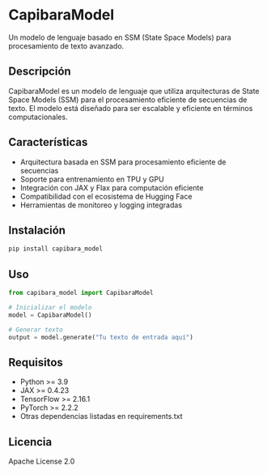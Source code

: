 # CapibaraModel

Un modelo de lenguaje basado en SSM (State Space Models) para procesamiento de texto avanzado.

## Descripción

CapibaraModel es un modelo de lenguaje que utiliza arquitecturas de State Space Models (SSM) para el procesamiento eficiente de secuencias de texto. El modelo está diseñado para ser escalable y eficiente en términos computacionales.

## Características

- Arquitectura basada en SSM para procesamiento eficiente de secuencias
- Soporte para entrenamiento en TPU y GPU
- Integración con JAX y Flax para computación eficiente
- Compatibilidad con el ecosistema de Hugging Face
- Herramientas de monitoreo y logging integradas

## Instalación

```bash
pip install capibara_model
```

## Uso

```python
from capibara_model import CapibaraModel

# Inicializar el modelo
model = CapibaraModel()

# Generar texto
output = model.generate("Tu texto de entrada aquí")
```

## Requisitos

- Python >= 3.9
- JAX >= 0.4.23
- TensorFlow >= 2.16.1
- PyTorch >= 2.2.2
- Otras dependencias listadas en requirements.txt

## Licencia

Apache License 2.0 